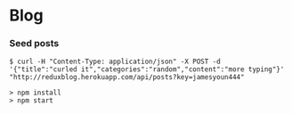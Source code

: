 # Blog

### Seed posts
```
$ curl -H "Content-Type: application/json" -X POST -d '{"title":"curled it","categories":"random","content":"more typing"}' "http://reduxblog.herokuapp.com/api/posts?key=jamesyoun444"
```

```
> npm install
> npm start
```
